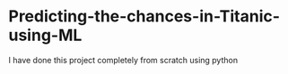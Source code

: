 # Predicting-the-chances-in-Titanic-using-ML
I have done this project completely from scratch using python
